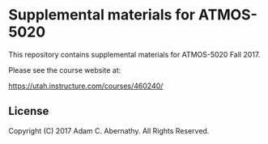 # Supplemental materials for ATMOS-5020

This repository contains supplemental materials for ATMOS-5020 Fall 2017.

Please see the course website at:

https://utah.instructure.com/courses/460240/

## License

Copyright (C) 2017 Adam C. Abernathy. All Rights Reserved.
